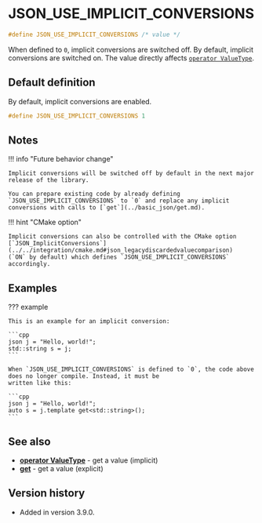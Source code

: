 # JSON_USE_IMPLICIT_CONVERSIONS

```cpp
#define JSON_USE_IMPLICIT_CONVERSIONS /* value */
```

When defined to `0`, implicit conversions are switched off. By default, implicit conversions are switched on. The
value directly affects [`operator ValueType`](../basic_json/operator_ValueType.md).

## Default definition

By default, implicit conversions are enabled.

```cpp
#define JSON_USE_IMPLICIT_CONVERSIONS 1
```

## Notes

!!! info "Future behavior change"

    Implicit conversions will be switched off by default in the next major release of the library.

    You can prepare existing code by already defining `JSON_USE_IMPLICIT_CONVERSIONS` to `0` and replace any implicit
    conversions with calls to [`get`](../basic_json/get.md).

!!! hint "CMake option"

    Implicit conversions can also be controlled with the CMake option
    [`JSON_ImplicitConversions`](../../integration/cmake.md#json_legacydiscardedvaluecomparison)
    (`ON` by default) which defines `JSON_USE_IMPLICIT_CONVERSIONS` accordingly.

## Examples

??? example

    This is an example for an implicit conversion:

    ```cpp
    json j = "Hello, world!";
    std::string s = j;
    ```

    When `JSON_USE_IMPLICIT_CONVERSIONS` is defined to `0`, the code above does no longer compile. Instead, it must be
    written like this:

    ```cpp
    json j = "Hello, world!";
    auto s = j.template get<std::string>();
    ```

## See also

- [**operator ValueType**](../basic_json/operator_ValueType.md) - get a value (implicit)
- [**get**](../basic_json/get.md) - get a value (explicit)

## Version history

- Added in version 3.9.0.
